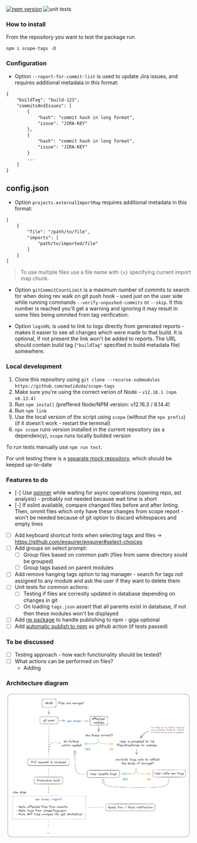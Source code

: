 [![npm version](https://badge.fury.io/js/scope-tags.svg)](https://badge.fury.io/js/scope-tags)
![unit tests](https://github.com/matiduda/scope-tags/actions/workflows/run-unit-tests.yml/badge.svg)

### How to install

From the repository you want to test the package run

```
npm i scope-tags -D
```

### Configuration

- Option `--report-for-commit-list` is used to update Jira issues, and requires additional metadata in this format:

```
{
    "buildTag": "build-123",
    "commitsAndIssues": [
        {
            "hash": "commit hash in long format",
            "issue": "JIRA-KEY"
        },
        {
            "hash": "commit hash in long format",
            "issue": "JIRA-KEY"
        }
        ...
    ]
}
```

## config.json

- Option `projects.externalImportMap` requires additional metadata in this format:

```
[
    {
        "file": "/path/to/file",
        "imports": [
            "path/to/imported/file"
        ]
    }
]
```
> To use multiple files use a file name with `{x}` specifying current import map chunk.

- Option `gitCommitCountLimit` is a maximum number of commits to search for when doing rev walk on git push hook - used just on the user side while running commands `--verify-unpushed-commits` or `--skip`. It this number is reached you'll get a warning and ignoring it may result in some files being ommited from tag verification.

- Option `logsURL` is used to link to logs directly from generated reports - makes it easier to see all changes which were made to that build. It is optional, if not present the link won't be added to reports. The URL should contain build tag (`"buildTag"` specified in build metadata file) somewhere.

### Local development

1. Clone this repository using `git clone --recurse-submodules https://github.com/matiduda/scope-tags`
2. Make sure you're using the correct verion of Node - `v12.16.1 (npm v6.13.4)`
3. Run `npm install` (preffered Node/NPM version: v12.16.3 / 6.14.4)
4. Run `npm link`
5. Use the local version of the script using `scope` (without the `npx prefix`) (if it doesn't work - restart the terminal)
6. `npx scope` runs version installed in the current repository (as a dependency), `scope` runs locally builded version

To run tests manually use `npm run test`.

For unit testing there is a [separate mock repository](https://www.npmjs.com/package/ora), which should be keeped up-to-date

<!-- To make things easier for developing...  -->

### Features to do

- [-] Use [spinner](https://www.npmjs.com/package/ora) while waiting for async operations (opening repo, ast analysis) - probably not needed because wait time is short
- [-] If eslint available, compare changed files before and after linting. Then, ommit files which only have these changes from scope report - won't be needed because of git option to discard whitespaces and empty lines
- [ ] Add keyboard shortcut hints when selecting tags and files -> https://github.com/enquirer/enquirer#select-choices
- [ ] Add groups on select prompt:
    - [ ] Group files based on common path (files from same directory sould be grouped)
    - [ ] Group tags based on parent modules
- [ ] Add remove hanging tags option to tag manager - search for tags not assigned to any module and ask the user if they want to delete them
- [ ] Unit tests for common actions:
    - [ ] Testing if files are correstly updated in database depending on changes in git
    - [ ] On loading `tags.json` assert that all parents exist in database, if not then these modules won't be displayed
- [ ] Add [np package](https://www.npmjs.com/package/np) to handle publishing to npm - giga optional
- [ ] Add [automatic publish to npm](https://github.com/marketplace/actions/automated-releases-for-npm-packages) as github action (if tests passed)

### To be discussed

- [ ] Testing approach - how each functionality should be tested?
- [ ] What actions can be performed on files?
    - Adding

### Architecture diagram

![Alt text](img/architecture.png)